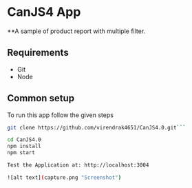 CanJS4 App
=====================

**A sample of product report with multiple filter.

## Requirements
* Git
* Node


## Common setup

To run this app follow the given steps

```bash
git clone https://github.com/virendrak4651/CanJS4.0.git```

cd CanJS4.0
npm install
npm start

Test the Application at: http://localhost:3004

![alt text](capture.png "Screenshot")
